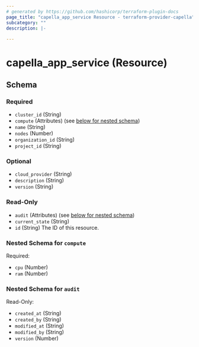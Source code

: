 ```yaml
---
# generated by https://github.com/hashicorp/terraform-plugin-docs
page_title: "capella_app_service Resource - terraform-provider-capella"
subcategory: ""
description: |-
  
---
```


# capella_app_service (Resource)





<!-- schema generated by tfplugindocs -->
## Schema

### Required

- `cluster_id` (String)
- `compute` (Attributes) (see [below for nested schema](#nestedatt--compute))
- `name` (String)
- `nodes` (Number)
- `organization_id` (String)
- `project_id` (String)

### Optional

- `cloud_provider` (String)
- `description` (String)
- `version` (String)

### Read-Only

- `audit` (Attributes) (see [below for nested schema](#nestedatt--audit))
- `current_state` (String)
- `id` (String) The ID of this resource.

<a id="nestedatt--compute"></a>
### Nested Schema for `compute`

Required:

- `cpu` (Number)
- `ram` (Number)


<a id="nestedatt--audit"></a>
### Nested Schema for `audit`

Read-Only:

- `created_at` (String)
- `created_by` (String)
- `modified_at` (String)
- `modified_by` (String)
- `version` (Number)
